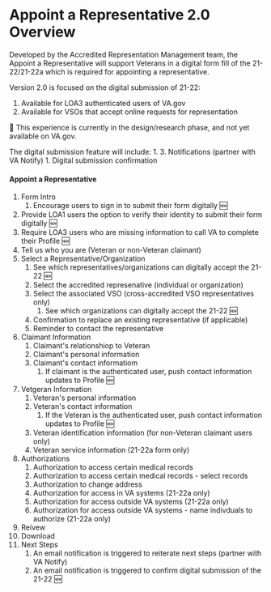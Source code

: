 # Appoint a Representative 2.0 Overview

Developed by the Accredited Representation Management team, the Appoint a Representative will support Veterans in a digital form fill of the 21-22/21-22a which is required for appointing a representative. 

Version 2.0 is focused on the digital submission of 21-22:
1. Available for LOA3 authenticated users of VA.gov
2. Available for VSOs that accept online requests for representation

🚧 This experience is currently in the design/research phase, and not yet available on VA.gov.


The digital submission feature will include:
1. 
    3. Notifications (partner with VA Notify)
       1. Digital submission confirmation
       
#### Appoint a Representative
1. Form Intro
   1. Encourage users to sign in to submit their form digitally 🆕
2. Provide LOA1 users the option to verify their identity to submit their form digitally 🆕
3. Require LOA3 users who are missing information to call VA to complete their Profile 🆕
4. Tell us who you are (Veteran or non-Veteran claimant)
5. Select a Representative/Organization
   1. See which representatives/organizations can digitally accept the 21-22 🆕
   2. Select the accredited represenative (individual or organization)
   3. Select the associated VSO (cross-accredited VSO representatives only)
      1. See which organizations can digitally accept the 21-22 🆕
   5. Confirmation to replace an existing representative (if applicable)
   6. Reminder to contact the representative
3. Claimant Information
   1. Claimant's relationshiop to Veteran
   2. Claimant's personal information
   3. Claimant's contact informatiom
      1. If claimant is the authenticated user, push contact information updates to Profile 🆕 
4. Vetgeran Information
   1. Veteran's personal information
   2. Veteran's contact information
      1. If the Veteran is the authenticated user, push contact information updates to Profile 🆕
   4. Veteran identification information (for non-Veteran claimant users only)
   5. Veteran service information (21-22a form only)
5. Authorizations
   1. Authorization to access certain medical records
   2. Authorization to access certain medical records - select records
   3. Authorization to change address
   4. Authorization for access in VA systems (21-22a only)
   5. Authorization for access outside VA systems (21-22a only)
   6. Authorization for access outside VA systems - name indivduals to authorize (21-22a only)
6. Reivew
7. Download
8. Next Steps
   1. An email notification is triggered to reiterate next steps (partner with VA Notify)
   2. An email notification is triggered to confirm digital submission of the 21-22 🆕
